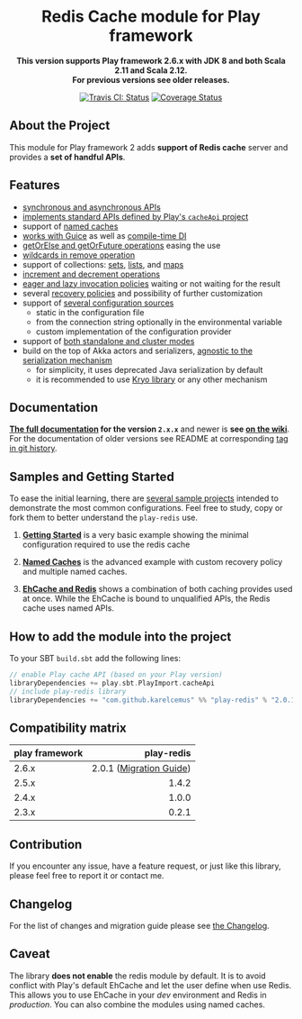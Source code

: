<div align="center">

  # Redis Cache module for Play framework

  **This version supports Play framework 2.6.x with JDK 8 and both Scala 2.11 and Scala 2.12.**<br/>
  **For previous versions see older releases.**

  [![Travis CI: Status](https://travis-ci.org/KarelCemus/play-redis.svg?branch=master)](https://travis-ci.org/KarelCemus/play-redis)
  [![Coverage Status](https://coveralls.io/repos/github/KarelCemus/play-redis/badge.svg?branch=master)](https://coveralls.io/github/KarelCemus/play-redis?branch=master)

</div>


## About the Project

This module for Play framework 2 adds **support of Redis cache** server and provides
a **set of handful APIs**. 

## Features

- [synchronous and asynchronous APIs](https://github.com/KarelCemus/play-redis/wiki#provided-apis)
- [implements standard APIs defined by Play's `cacheApi` project](https://github.com/KarelCemus/play-redis/wiki#provided-apis)
- support of [named caches](https://github.com/KarelCemus/play-redis/wiki/Configuration#named-caches)
- [works with Guice](https://github.com/KarelCemus/play-redis/wiki/Integration-Guide#runtime-time-dependency-injection) as well as [compile-time DI](https://github.com/KarelCemus/play-redis/wiki/Integration-Guide#compile-time-dependency-injection)
- [getOrElse and getOrFuture operations](https://github.com/KarelCemus/play-redis/wiki/How-to-Use#use-of-cacheapi) easing the use
- [wildcards in remove operation](https://github.com/KarelCemus/play-redis/wiki/How-to-Use#use-of-cacheapi)
- support of collections: [sets](https://github.com/KarelCemus/play-redis/wiki/How-to-Use#use-of-sets), [lists](https://github.com/KarelCemus/play-redis/wiki/How-to-Use#use-of-lists), and [maps](https://github.com/KarelCemus/play-redis/wiki/How-to-Use#use-of-maps)
- [increment and decrement operations](https://github.com/KarelCemus/play-redis/wiki/How-to-Use#use-of-cacheapi)
- [eager and lazy invocation policies](https://github.com/KarelCemus/play-redis/wiki/How-to-Use#eager-and-lazy-invocation) waiting or not waiting for the result
- several [recovery policies](https://github.com/KarelCemus/play-redis/wiki/Configuration#recovery-policy) and possibility of further customization
- support of [several configuration sources](https://github.com/KarelCemus/play-redis/wiki/Configuration#running-in-different-environments) 
    - static in the configuration file
    - from the connection string optionally in the environmental variable
    - custom implementation of the configuration provider
- support of [both standalone and cluster modes](https://github.com/KarelCemus/play-redis/wiki/Configuration#standalone-vs-cluster)
- build on the top of Akka actors and serializers, [agnostic to the serialization mechanism](https://github.com/KarelCemus/play-redis/wiki/How-to-Use#limitations)
    - for simplicity, it uses deprecated Java serialization by default
    - it is recommended to use [Kryo library](https://github.com/romix/akka-kryo-serialization) or any other mechanism  

## Documentation
 
**[The full documentation](https://github.com/KarelCemus/play-redis/wiki) for the version `2.x.x`** 
and newer is **see [on the wiki](https://github.com/KarelCemus/play-redis/wiki)**. For 
the documentation of older versions see README at corresponding 
[tag in git history](https://github.com/KarelCemus/play-redis/releases).

## Samples and Getting Started

To ease the initial learning, there are [several sample projects](https://github.com/KarelCemus/play-redis-samples) 
intended to demonstrate the most common configurations. Feel free
to study, copy or fork them to better understand the `play-redis` use.


1. [**Getting Started**](https://github.com/KarelCemus/play-redis-samples/tree/master/hello_world) is a very basic example showing the 
minimal configuration required to use the redis cache

1. [**Named Caches**](https://github.com/KarelCemus/play-redis-samples/tree/master/named_caches) is the advanced example with custom recovery policy and multiple named caches.

1. [**EhCache and Redis**](https://github.com/KarelCemus/play-redis-samples/tree/master/redis_and_ehcache) shows a combination of both caching provides used at once. 
While the EhCache is bound to unqualified APIs, the Redis cache uses named APIs.


## How to add the module into the project

To your SBT `build.sbt` add the following lines:

```scala
// enable Play cache API (based on your Play version)
libraryDependencies += play.sbt.PlayImport.cacheApi
// include play-redis library
libraryDependencies += "com.github.karelcemus" %% "play-redis" % "2.0.1"
```

## Compatibility matrix

| play framework  | play-redis     |
|-----------------|---------------:|
| 2.6.x           | 2.0.1  ([Migration Guide](https://github.com/KarelCemus/play-redis/wiki/Migration-Guide))        |
| 2.5.x           | 1.4.2          |
| 2.4.x           | 1.0.0          |
| 2.3.x           | 0.2.1          |

## Contribution

If you encounter any issue, have a feature request, or just
like this library, please feel free to report it or contact me.

## Changelog

For the list of changes and migration guide please see
[the Changelog](https://github.com/KarelCemus/play-redis/blob/master/CHANGELOG.md).


## Caveat

The library **does not enable** the redis module by default. It is to avoid conflict with Play's default EhCache
and let the user define when use Redis. This allows you to use EhCache in your *dev* environment and
Redis in *production*. You can also combine the modules using named caches. 
